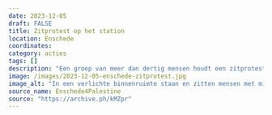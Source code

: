 ```yaml
---
date: 2023-12-05
draft: FALSE
title: Zitprotest op het station
location: Enschede
coordinates: 
category: acties
tags: []
description: "Een groep van meer dan dertig mensen houdt een zitprotest op station Enschede uit solidariteit met Palestina. Zij zwaaien met Palestijnse vlaggen, houden borden en spandoeken op, en steken kaarsen aan. "
image: /images/2023-12-05-enschede-zitprotest.jpg
image_alt: "In een verlichte binnenruimte staan en zitten mensen met middelgrote Palestijnse vlaggen en borden. Op de borden staan teksten (in het Engels) waaronder: 'Sta op voor Gaza, stop met moorden', 'De stem van de waarheid zal nooit vervagen', 'Palestina zal vrij zijn', en 'Staakt-het-vuren nu'. Op de grond ligt een groot spandoek met daarop namen van mensen die vermoord zijn, met centraal de tekst (ook in het Engels) 'Ze hebben namen. Ze hadden dromen.' Op de grond staan ook kaarsen, thermosflessen en beelden die lichamen van vermoorde kinderen voorstellen. "
source_name: Enschede4Palestine
source: "https://archive.ph/kMZpr"
---
```

